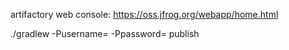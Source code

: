 
artifactory web console: https://oss.jfrog.org/webapp/home.html


./gradlew -Pusername=<bintrayusername> -Ppassword=<bintraytoken> publish